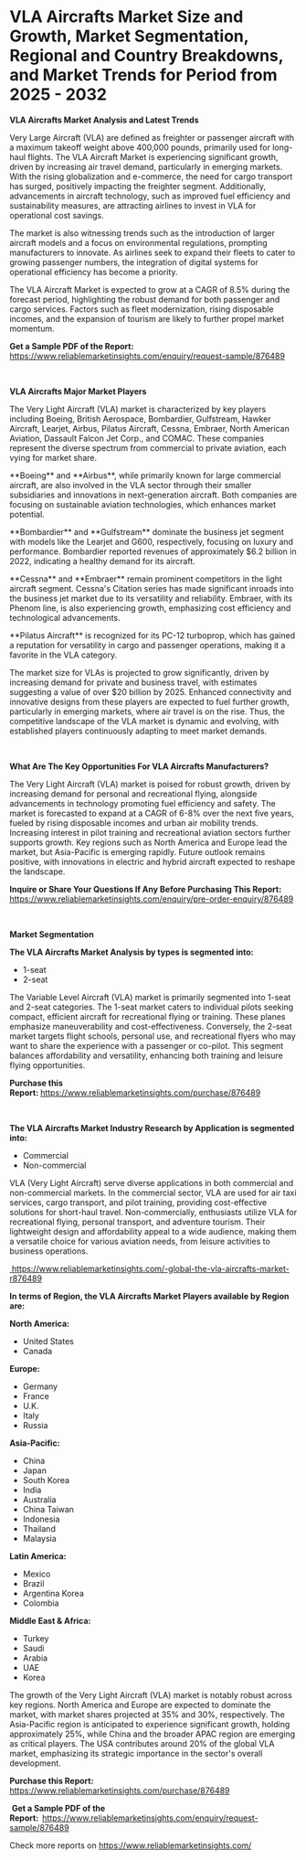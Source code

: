<p><h1>VLA Aircrafts Market Size and Growth, Market Segmentation, Regional and Country Breakdowns, and Market Trends for Period from 2025 -  2032</h1></p><p><strong>VLA Aircrafts Market Analysis and Latest Trends</strong></p>
<p><p>Very Large Aircraft (VLA) are defined as freighter or passenger aircraft with a maximum takeoff weight above 400,000 pounds, primarily used for long-haul flights. The VLA Aircraft Market is experiencing significant growth, driven by increasing air travel demand, particularly in emerging markets. With the rising globalization and e-commerce, the need for cargo transport has surged, positively impacting the freighter segment. Additionally, advancements in aircraft technology, such as improved fuel efficiency and sustainability measures, are attracting airlines to invest in VLA for operational cost savings.</p><p>The market is also witnessing trends such as the introduction of larger aircraft models and a focus on environmental regulations, prompting manufacturers to innovate. As airlines seek to expand their fleets to cater to growing passenger numbers, the integration of digital systems for operational efficiency has become a priority.</p><p>The VLA Aircraft Market is expected to grow at a CAGR of 8.5% during the forecast period, highlighting the robust demand for both passenger and cargo services. Factors such as fleet modernization, rising disposable incomes, and the expansion of tourism are likely to further propel market momentum.</p></p>
<p><strong>Get a Sample PDF of the Report:&nbsp;</strong> <a href="https://www.reliablemarketinsights.com/enquiry/request-sample/876489?utm_campaign=3040&utm_medium=2&utm_source=Github&utm_content=ia&utm_term=30032025&utm_id=vla-aircrafts">https://www.reliablemarketinsights.com/enquiry/request-sample/876489</a></p>
<p>&nbsp;</p>
<p><strong>VLA Aircrafts Major Market Players</strong></p>
<p><p>The Very Light Aircraft (VLA) market is characterized by key players including Boeing, British Aerospace, Bombardier, Gulfstream, Hawker Aircraft, Learjet, Airbus, Pilatus Aircraft, Cessna, Embraer, North American Aviation, Dassault Falcon Jet Corp., and COMAC. These companies represent the diverse spectrum from commercial to private aviation, each vying for market share.</p><p>**Boeing** and **Airbus**, while primarily known for large commercial aircraft, are also involved in the VLA sector through their smaller subsidiaries and innovations in next-generation aircraft. Both companies are focusing on sustainable aviation technologies, which enhances market potential.</p><p>**Bombardier** and **Gulfstream** dominate the business jet segment with models like the Learjet and G600, respectively, focusing on luxury and performance. Bombardier reported revenues of approximately $6.2 billion in 2022, indicating a healthy demand for its aircraft.</p><p>**Cessna** and **Embraer** remain prominent competitors in the light aircraft segment. Cessna's Citation series has made significant inroads into the business jet market due to its versatility and reliability. Embraer, with its Phenom line, is also experiencing growth, emphasizing cost efficiency and technological advancements.</p><p>**Pilatus Aircraft** is recognized for its PC-12 turboprop, which has gained a reputation for versatility in cargo and passenger operations, making it a favorite in the VLA category.</p><p>The market size for VLAs is projected to grow significantly, driven by increasing demand for private and business travel, with estimates suggesting a value of over $20 billion by 2025. Enhanced connectivity and innovative designs from these players are expected to fuel further growth, particularly in emerging markets, where air travel is on the rise. Thus, the competitive landscape of the VLA market is dynamic and evolving, with established players continuously adapting to meet market demands.</p></p>
<p>&nbsp;</p>
<p><strong>What Are The Key Opportunities For VLA Aircrafts Manufacturers?</strong></p>
<p><p>The Very Light Aircraft (VLA) market is poised for robust growth, driven by increasing demand for personal and recreational flying, alongside advancements in technology promoting fuel efficiency and safety. The market is forecasted to expand at a CAGR of 6-8% over the next five years, fueled by rising disposable incomes and urban air mobility trends. Increasing interest in pilot training and recreational aviation sectors further supports growth. Key regions such as North America and Europe lead the market, but Asia-Pacific is emerging rapidly. Future outlook remains positive, with innovations in electric and hybrid aircraft expected to reshape the landscape.</p></p>
<p><strong>Inquire or Share Your Questions If Any Before Purchasing This Report:</strong> <a href="https://www.reliablemarketinsights.com/enquiry/pre-order-enquiry/876489?utm_campaign=3040&utm_medium=2&utm_source=Github&utm_content=ia&utm_term=30032025&utm_id=vla-aircrafts">https://www.reliablemarketinsights.com/enquiry/pre-order-enquiry/876489</a></p>
<p>&nbsp;</p>
<p><strong>Market Segmentation</strong></p>
<p><strong>The VLA Aircrafts Market Analysis by types is segmented into:</strong></p>
<p><ul><li>1-seat</li><li>2-seat</li></ul></p>
<p><p>The Variable Level Aircraft (VLA) market is primarily segmented into 1-seat and 2-seat categories. The 1-seat market caters to individual pilots seeking compact, efficient aircraft for recreational flying or training. These planes emphasize maneuverability and cost-effectiveness. Conversely, the 2-seat market targets flight schools, personal use, and recreational flyers who may want to share the experience with a passenger or co-pilot. This segment balances affordability and versatility, enhancing both training and leisure flying opportunities.</p></p>
<p><strong>Purchase this Report:&nbsp;</strong><a href="https://www.reliablemarketinsights.com/purchase/876489?utm_campaign=3040&utm_medium=2&utm_source=Github&utm_content=ia&utm_term=30032025&utm_id=vla-aircrafts">https://www.reliablemarketinsights.com/purchase/876489</a></p>
<p>&nbsp;</p>
<p><strong>The VLA Aircrafts Market Industry Research by Application is segmented into:</strong></p>
<p><ul><li>Commercial</li><li>Non-commercial</li></ul></p>
<p><p>VLA (Very Light Aircraft) serve diverse applications in both commercial and non-commercial markets. In the commercial sector, VLA are used for air taxi services, cargo transport, and pilot training, providing cost-effective solutions for short-haul travel. Non-commercially, enthusiasts utilize VLA for recreational flying, personal transport, and adventure tourism. Their lightweight design and affordability appeal to a wide audience, making them a versatile choice for various aviation needs, from leisure activities to business operations.</p></p>
<p><a href="https://www.reliablemarketinsights.com/-global-the-vla-aircrafts-market-r876489?utm_campaign=3040&utm_medium=2&utm_source=Github&utm_content=ia&utm_term=30032025&utm_id=vla-aircrafts">&nbsp;https://www.reliablemarketinsights.com/-global-the-vla-aircrafts-market-r876489</a></p>
<p><strong>In terms of Region, the VLA Aircrafts Market Players available by Region are:</strong></p>
<p>
    <p> <strong> North America: </strong>
        <ul>
            <li>United States</li>
            <li>Canada</li>
        </ul>
        </p> 
    <p> <strong> Europe: </strong>
        <ul>
            <li>Germany</li>
            <li>France</li>
            <li>U.K.</li>
            <li>Italy</li>
            <li>Russia</li>
        </ul>
        </p> 
    <p> <strong> Asia-Pacific: </strong>
        <ul>
            <li>China</li>
            <li>Japan</li>
            <li>South Korea</li>
            <li>India</li>
            <li>Australia</li>
            <li>China Taiwan</li>
            <li>Indonesia</li>
            <li>Thailand</li>
            <li>Malaysia</li>
        </ul>
        </p> 
    <p> <strong> Latin America: </strong>
        <ul>
            <li>Mexico</li>
            <li>Brazil</li>
            <li>Argentina Korea</li>
            <li>Colombia</li>
        </ul>
        </p> 
    <p> <strong> Middle East & Africa: </strong>
        <ul>
            <li>Turkey</li>
            <li>Saudi</li>
            <li>Arabia</li>
            <li>UAE</li>
            <li>Korea</li>
        </ul>
    </p>
    </p>
<p><p>The growth of the Very Light Aircraft (VLA) market is notably robust across key regions. North America and Europe are expected to dominate the market, with market shares projected at 35% and 30%, respectively. The Asia-Pacific region is anticipated to experience significant growth, holding approximately 25%, while China and the broader APAC region are emerging as critical players. The USA contributes around 20% of the global VLA market, emphasizing its strategic importance in the sector's overall development.</p></p>
<p><strong>Purchase this Report: </strong><a href="https://www.reliablemarketinsights.com/purchase/876489?utm_campaign=3040&utm_medium=2&utm_source=Github&utm_content=ia&utm_term=30032025&utm_id=vla-aircrafts">https://www.reliablemarketinsights.com/purchase/876489</a></p>
<p>&nbsp;<strong>Get a Sample PDF of the Report:&nbsp;&nbsp;</strong><a href="https://www.reliablemarketinsights.com/enquiry/request-sample/876489?utm_campaign=3040&utm_medium=2&utm_source=Github&utm_content=ia&utm_term=30032025&utm_id=vla-aircrafts">https://www.reliablemarketinsights.com/enquiry/request-sample/876489</a></p>
<p><strong></strong></p>
<p>Check more reports on <a href="https://www.reliablemarketinsights.com/?utm_campaign=3040&utm_medium=2&utm_source=Github&utm_content=ia&utm_term=30032025&utm_id=vla-aircrafts">https://www.reliablemarketinsights.com/</a></p>